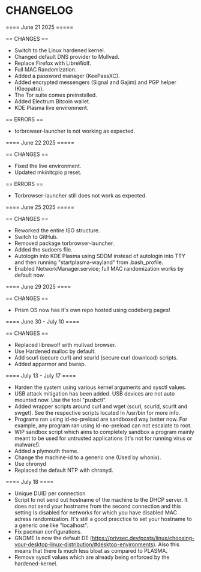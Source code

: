 CHANGELOG
=========

==== June 21 2025 =====

== CHANGES ==
* Switch to the Linux hardened kernel.
* Changed default DNS provider to Mullvad.
* Replace Firefox with LibreWolf.
* Full MAC Randomization.
* Added a password manager (KeePassXC).
* Added encrypted messengers (Signal and Gajim) and PGP helper (Kleopatra).
* The Tor suite comes preinstalled.
* Added Electrum Bitcoin wallet.
* KDE Plasma live environment.

== ERRORS ==
* torbrowser-launcher is not working as expected.


==== June 22 2025 =====

== CHANGES ==
* Fixed the live environment.
* Updated mkinitcpio preset.

== ERRORS ==
* Torbrowser-launcher still does not work as expected.


==== June 25 2025 =====

== CHANGES ==
* Reworked the entire ISO structure.
* Switch to GitHub.
* Removed package torbrowser-launcher.
* Added the sudoers file.
* Autologin into KDE Plasma using SDDM instead of autologin into TTY and then running "startplasma-wayland" from .bash_profile.
* Enabled NetworkManager.service; full MAC randomization works by default now.

==== June 29 2025 ====

== CHANGES ==
* Prism OS now has it's own repo hosted using codeberg pages!

==== June 30 - July 10 ====

== CHANGES ==
* Replaced librewolf with mullvad browser.
* Use Hardened malloc by default.
* Add scurl (secure curl) and scurld (secure curl download) scripts.
* Added apparmor and bwrap.


==== July 13 - July 17 ====
* Harden the system using various kernel arguments and sysctl values.
* USB attack mitigation has been added. USB devices are not auto mounted now. Use the tool "pusbctl".
* Added wrapper scripts around curl and wget (scurl, scurld, scurlt and swget). See the respective scripts located In /usr/bin for more info.
* Programs ran using ld-no-preload are sandboxed way better now. For example, any program ran using ld-no-preload can not escalate to root.
* WIP sandbox script which aims to completely sandbox a program mainly meant to be used for untrusted applications (It's not for running virus or malware!).
* Added a plymouth theme.
* Change the machine-id to a generic one (Used by whonix).
* Use chronyd 
* Replaced the default NTP with chronyd.

==== July 18 ====
* Unique DUID per connection
* Script to not send out hostname of the machine to the DHCP server. It does not send your hostname from the second connection and this setting Is disabled for networks for which you have disabled MAC adress randomization. It's still a good pracctice to set your hostname to a generic one like "localhost".
* Fix pacman configurations.
* GNOME Is now the default DE (https://privsec.dev/posts/linux/choosing-your-desktop-linux-distribution/#desktop-environments). Also this means that there Is much less bloat as compared to PLASMA.
* Remove sysctl values which are already being enforced by the hardened-kernel.
